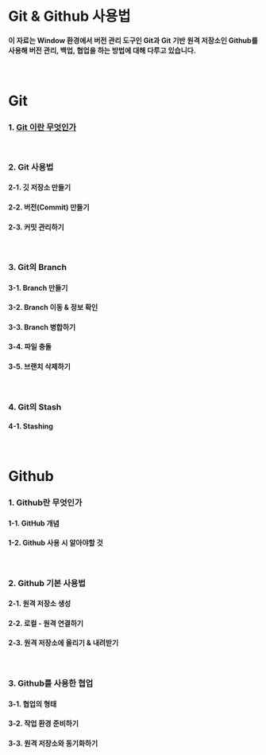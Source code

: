 # Git & Github 사용법
#### 이 자료는 Window 환경에서 버전 관리 도구인 Git과 Git 기반 원격 저장소인 Github를 사용해 버전 관리, 백업, 협업을 하는 방법에 대해 다루고 있습니다.
<br>

# Git
### 1. [Git 이란 무엇인가](./#Github)
<br>

### 2. Git 사용법
#### 2-1. 깃 저장소 만들기
#### 2-2. 버전(Commit) 만들기
#### 2-3. 커밋 관리하기
<br>

### 3. Git의 Branch
#### 3-1. Branch 만들기
#### 3-2. Branch 이동 & 정보 확인
#### 3-3. Branch 병합하기
#### 3-4. 파일 충돌
#### 3-5. 브랜치 삭제하기
<br>

### 4. Git의 Stash
#### 4-1. Stashing
<br>

# Github
### 1. Github란 무엇인가
#### 1-1. GitHub 개념
#### 1-2. Github 사용 시 알아야할 것
<br>

### 2. Github 기본 사용법
#### 2-1. 원격 저장소 생성
#### 2-2. 로컬 - 원격 연결하기
#### 2-3. 원격 저장소에 올리기 & 내려받기
<br>

### 3. Github를 사용한 협업
#### 3-1. 협업의 형태
#### 3-2. 작업 환경 준비하기
#### 3-3. 원격 저장소와 동기화하기
